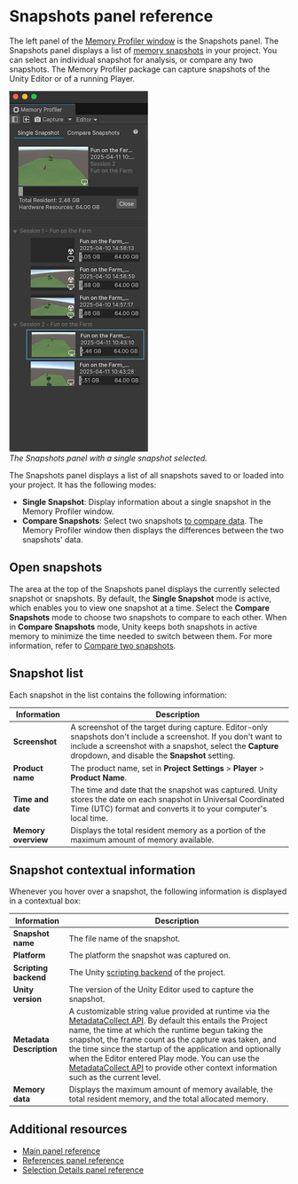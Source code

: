 # Snapshots panel reference

The left panel of the [Memory Profiler window](memory-profiler-window-reference.md) is the Snapshots panel. The Snapshots panel displays a list of [memory snapshots](snapshots.md) in your project. You can select an individual snapshot for analysis, or compare any two snapshots. The Memory Profiler package can capture snapshots of the Unity Editor or of a running Player.

![The Snapshots panel](images/snapshots-panel.png)<br/>_The Snapshots panel with a single snapshot selected._

The Snapshots panel displays a list of all snapshots saved to or loaded into your project. It has the following modes:

* **Single Snapshot**: Display information about a single snapshot in the Memory Profiler window.
* **Compare Snapshots**: Select two snapshots [to compare data](snapshots-comparison.md). The Memory Profiler window then displays the differences between the two snapshots' data.

## Open snapshots

The area at the top of the Snapshots panel displays the currently selected snapshot or snapshots. By default, the __Single Snapshot__ mode is active, which enables you to view one snapshot at a time. Select the __Compare Snapshots__ mode to choose two snapshots to compare to each other. When in __Compare Snapshots__ mode, Unity keeps both snapshots in active memory to minimize the time needed to switch between them. For more information, refer to [Compare two snapshots](snapshots-comparison.md).

## Snapshot list

Each snapshot in the list contains the following information:

|**Information**|**Description**|
|---|---|
|**Screenshot**|A screenshot of the target during capture. Editor-only snapshots don't include a screenshot. If you don't want to include a screenshot with a snapshot, select the **Capture** dropdown, and disable the **Snapshot** setting.|
|**Product name**|The product name, set in **Project Settings** &gt; **Player** &gt; **Product Name**.|
|**Time and date**|The time and date that the snapshot was captured. Unity stores the date on each snapshot in Universal Coordinated Time (UTC) format and converts it to your computer's local time.|
|**Memory overview**|Displays the total resident memory as a portion of the maximum amount of memory available.|

## Snapshot contextual information

Whenever you hover over a snapshot, the following information is displayed in a contextual box:

|**Information**|**Description**|
|---|---|
|**Snapshot name**|The file name of the snapshot.|
|**Platform**|The platform the snapshot was captured on.|
|**Scripting backend**|The Unity [scripting backend](xref:um-scripting-backends) of the project.|
|**Unity version**|The version of the Unity Editor used to capture the snapshot.|
|**Metadata Description**|A customizable string value provided at runtime via the [MetadataCollect API](xref:Unity.MemoryProfiler.MetadataCollect). By default this entails the Project name, the time at which the runtime begun taking the snapshot, the frame count as the capture was taken, and the time since the startup of the application and optionally when the Editor entered Play mode. You can use the [MetadataCollect API](xref:Unity.MemoryProfiler.MetadataCollect) to provide other context information such as the current level.|
|**Memory data**|Displays the maximum amount of memory available, the total resident memory, and the total allocated memory.|

## Additional resources

* [Main panel reference](main-component.md)
* [References panel reference](references-component.md)
* [Selection Details panel reference](selection-details-component.md)
